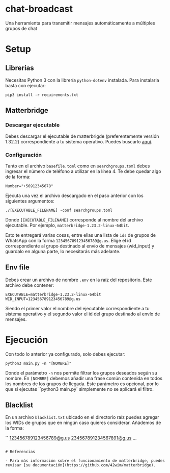 # chat-broadcast
Una herramienta para transmitir mensajes automáticamente a múltiples grupos de chat

# Setup

## Librerías
Necesitas Python 3 con la librería `python-dotenv` instalada. Para instalarla basta con ejecutar:
```
pip3 install -r requirements.txt
```

## Matterbridge
### Descargar ejecutable
Debes descargar el ejecutable de matterbrigde (preferentemente versión 1.32.2) correspondiente a tu sistema operativo. Puedes buscarlo [aquí](https://github.com/42wim/matterbridge/releases/tag/v1.23.2).

### Configuración
Tanto en el archivo `basefile.toml` como en `searchgroups.toml` debes ingresar el número de teléfono a utilizar en la línea 4. Te debe quedar algo de la forma:
```
Number="+56912345678"
```

Ejecuta una vez el archivo descargado en el paso anterior con los siguientes argumentos:
```
./[EXECUTABLE_FILENAME] -conf searchgroups.toml
```
Donde `[EXECUTABLE_FILENAME]` corresponde al nombre del archivo ejecutable. Por ejemplo, `matterbridge-1.23.2-linux-64bit`.

Esto te entregará varias cosas, entre ellas una lista de `ids` de grupos de WhatsApp con la forma `123456789123456789@g.us`. Elige el id correspondiente al grupo destinado al envío de mensajes (wid_input) y guardalo en alguna parte, lo necesitarás más adelante.


## Env file
Debes crear un archivo de nombre `.env` en la raíz del repositorio. Este archivo debe contener:
```
EXECUTABLE=matterbridge-1.23.2-linux-64bit
WID_INPUT=123456789123456789@g.us
```
Siendo el primer valor el nombre del ejecutable correspondiente a tu sistema operativo y el segundo valor el id del grupo destinado al envío de mensajes.

# Ejecución

Con todo lo anterior ya configurado, solo debes ejecutar:
```
python3 main.py -n "[NOMBRE]"
```
Donde el parámetro `-n` nos permite filtrar los grupos deseados según su nombre. En `[NOMBRE]` debemos añadir una frase común contenida en todos los nombres de los grupos de llegada. Este parámetro es opcional, por lo que si ejecutas ``python3 main.py` simplemente no se aplicará el filtro.

## Blacklist

En un archivo `blacklist.txt` ubicado en el directorio raíz puedes agregar los WIDs de grupos que en ningún caso quieres considerar. Añádemos de la forma:

``
123456789123456789@g.us
234567891234567891@g.us
...

```

# Referencias

- Para más información sobre el funcionamiento de matterbridge, puedes revisar [su documentación](https://github.com/42wim/matterbridge).
